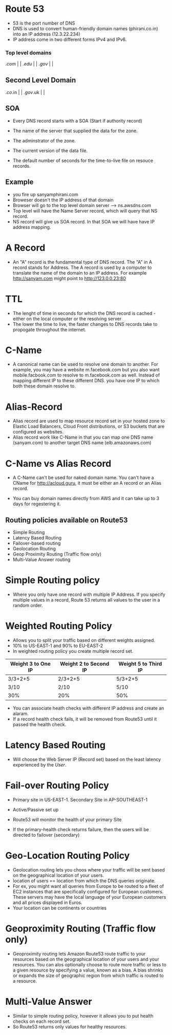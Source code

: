 # Route 53

- 53 is the port number of DNS
- DNS is used to convert human-friendly domain names (phirani.co.in) into an IP address (12.3.22.234)
- IP address come in two different forms IPv4 and IPv6.

### Top level domains

.*com* | |
.*edu* | |
.*gov* | |

## Second Level Domain

.*co*.in | |
.*gov*.uk | |

## SOA

- Every DNS record starts with a SOA (Start if authority record)

- The name of the server that supplied the data for the zone.
- The adminstrator of the zone.
- The current version of the data file.
- The default number of seconds for the time-to-live file on resouce records.

## Example

- you fire up sanyamphirani.com
- Broweser doesn't the IP address of that domain
- Browser will go to the top level domain server --> ns.awsdns.com
- Top level will have the Name Server record, which will query that NS record.
- NS record will give us SOA record. In that SOA we will have have IP address mapping.

# A Record

- An "A" record is the fundamental type of DNS record. The "A" in A record stands for Address. The A record is used by a computer to translate the name of the domain to an IP address. For example http://sanyam.com might point to http://123.0.0.23:80

# TTL

- The lenght of time in seconds for which the DNS record is cached - either on the local computer or the resolving server
- The lower the time to live, the faster changes to DNS records take to propogate throughout the internet.

# C-Name

- A canonical name can be used to resolve one domain to another. For example, you may have a website m.facebook.com but you also want mobile.facbook.com to resolve to m.facebook.com as well. Instead of mapping different IP to these different DNS. you have one IP to which both these domain resolve to.

# Alias-Record

- Alias record are used to map resource record set in your hosted zone to Elastic Load Balancers, Cloud Front distributions, or S3 buckets that are configured as websites.
- Alias record work like C-Name in that you can map one DNS name (sanyam.com) to another target DNS name (elb.amazonaws.com)

# C-Name vs Alias Record

- A C-Name can't be used for naked domain name. You can't have a CName for http://acloud.guru, it must be either an A record or an Alias record.

- You can buy domain names directly from AWS and it can take up to 3 days for regestering it.

## Routing policies available on Route53

- Simple Routing
- Latency Based Routing
- Failover-based routing
- Geolocation Routing
- Geop Proximity Routing (Traffic flow only)
- Multi-Value Answer routing

# Simple Routing policy

- Where you only have one record with multiple IP Address. If you specify multiple values in a record, Route 53 returns all values to the user in a random order.


# Weighted Routing Policy

- Allows you to split your traffic based on different weights assigned.
- 10% to US-EAST-1 and 90% to EU-EAST-2
- In weighted routing policy you create multiple record set.

|Weight 3 to One IP | Weight 2 to Second IP | Weight 5 to Third IP|
|-------------------|-----------------------|---------------------|
|3/3+2+5|2/3+2+5|5/3+2+5|
|3/10|2/10|5/10|
|30%|20%|50%|

- You can associate heath checks with different IP address and create an alaram.
- If a record health check fails, it will be removed from Route53 until it passed the health check.

# Latency Based Routing

- Will choose the Web Server IP (Record set) based on the least latency experienced by the *User*.

# Fail-over Routing Policy

- Primary site in US-EAST-1. Secondary Site in AP-SOUTHEAST-1
- Active/Passive set up
- Route53 will monitor the health of your primary Site

- If the primary-health check returns failure, then the users will be directed to failover (secondary)

# Geo-Location Routing Policy

- Geolocation routing lets you choos where your traffic will be sent based on the geographical location of your users.
- location of users == location from which the DNS queries originate.
- For ex, you might want all queries from Europe to be routed to a fleet of EC2 instances that are specifically configured for European customers. These servers may have the local language of your European customers and all prices displayed in Euros.
- Your location can be continents or countries

# Geoproximity Routing (Traffic flow only)

- Geoproximity routing lets Amazon Route53 route traffic to your resources based on the geographical location of your users and your resources. You can alos optionally choose to route more traffic or less to a given resource by specifying a value, known as a bias. A bias shrinks or expands the size of geographic region from which traffic is routed to a resource.

# Multi-Value Answer

- Similar to simple routing policy, however it allows you to put health checks on each record set.
- So Route53 returns only values for healthy resources.
